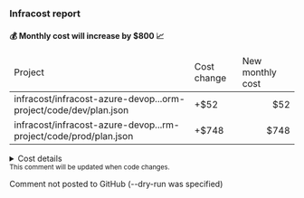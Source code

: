 
<h3>Infracost report</h3>
<h4>💰 Monthly cost will increase by $800 📈</h4>
<table>
  <thead>
    <td>Project</td>
    <td>Cost change</td>
    <td>New monthly cost</td>
  </thead>
  <tbody>
    <tr>
      <td>infracost/infracost-azure-devop...orm-project/code/dev/plan.json</td>
      <td>+$52</td>
      <td align="right">$52</td>
    </tr>
    <tr>
      <td>infracost/infracost-azure-devop...rm-project/code/prod/plan.json</td>
      <td>+$748</td>
      <td align="right">$748</td>
    </tr>
  </tbody>
</table>
<details>
<summary>Cost details</summary>

```
──────────────────────────────────
Project: infracost/infracost-azure-devops/examples/terraform-project/code/dev/plan.json

+ module.base.aws_instance.web_app
  +$52

    + Instance usage (Linux/UNIX, on-demand, t2.micro)
      +$8

    + root_block_device
    
        + Storage (general purpose SSD, gp2)
          +$5

    + ebs_block_device[0]
    
        + Storage (provisioned IOPS SSD, io1)
          +$13
    
        + Provisioned IOPS
          +$26

+ module.base.aws_lambda_function.hello_world
  Monthly cost depends on usage

    + Requests
      Monthly cost depends on usage
        +$0.20 per 1M requests

    + Ephemeral storage
      Monthly cost depends on usage
        +$0.0000000309 per GB-seconds

    + Duration (first 6B)
      Monthly cost depends on usage
        +$0.0000166667 per GB-seconds

Monthly cost change for infracost/infracost-azure-devops/examples/terraform-project/code/dev/plan.json
Amount:  +$52 ($0.00 → $52)

──────────────────────────────────
Project: infracost/infracost-azure-devops/examples/terraform-project/code/prod/plan.json

+ module.base.aws_instance.web_app
  +$748

    + Instance usage (Linux/UNIX, on-demand, m5.4xlarge)
      +$561

    + root_block_device
    
        + Storage (general purpose SSD, gp2)
          +$10

    + ebs_block_device[0]
    
        + Storage (provisioned IOPS SSD, io1)
          +$125
    
        + Provisioned IOPS
          +$52

+ module.base.aws_lambda_function.hello_world
  Monthly cost depends on usage

    + Requests
      Monthly cost depends on usage
        +$0.20 per 1M requests

    + Ephemeral storage
      Monthly cost depends on usage
        +$0.0000000309 per GB-seconds

    + Duration (first 6B)
      Monthly cost depends on usage
        +$0.0000166667 per GB-seconds

Monthly cost change for infracost/infracost-azure-devops/examples/terraform-project/code/prod/plan.json
Amount:  +$748 ($0.00 → $748)

──────────────────────────────────
Key: ~ changed, + added, - removed

4 cloud resources were detected:
∙ 4 were estimated, all of which include usage-based costs, see https://infracost.io/usage-file

Infracost estimate: Monthly cost will increase by $800 ↑
┏━━━━━━━━━━━━━━━━━━━━━━━━━━━━━━━━━━━━━━━━━━━━━━━━━━━━━━━━━━━━━━━━━━┳━━━━━━━━━━━━━┳━━━━━━━━━━━━━━━━━━┓
┃ Project                                                          ┃ Cost change ┃ New monthly cost ┃
┣━━━━━━━━━━━━━━━━━━━━━━━━━━━━━━━━━━━━━━━━━━━━━━━━━━━━━━━━━━━━━━━━━━╋━━━━━━━━━━━━━╋━━━━━━━━━━━━━━━━━━┫
┃ infracost/infracost-azure-devop...orm-project/code/dev/plan.json ┃        +$52 ┃ $52              ┃
┃ infracost/infracost-azure-devop...rm-project/code/prod/plan.json ┃       +$748 ┃ $748             ┃
┗━━━━━━━━━━━━━━━━━━━━━━━━━━━━━━━━━━━━━━━━━━━━━━━━━━━━━━━━━━━━━━━━━━┻━━━━━━━━━━━━━┻━━━━━━━━━━━━━━━━━━┛
```
</details>
<sub>This comment will be updated when code changes.
</sub>

Comment not posted to GitHub (--dry-run was specified)
